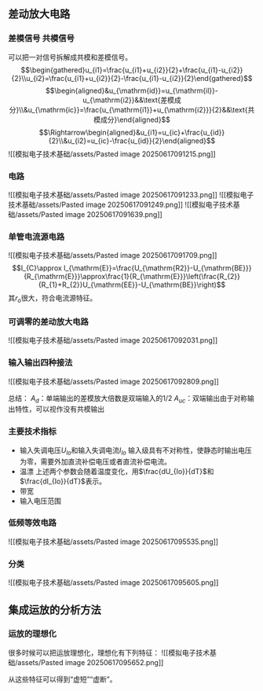 ## 差动放大电路
### 差模信号 共模信号
可以把一对信号拆解成共模和差模信号。
$$\begin{gathered}u_{i1}=\frac{u_{i1}+u_{i2}}{2}+\frac{u_{i1}-u_{i2}}{2}\\u_{i2}=\frac{u_{i1}+u_{i2}}{2}-\frac{u_{i1}-u_{i2}}{2}\end{gathered}$$
$$\begin{aligned}&u_{\mathrm{id}}=u_{\mathrm{il}}-u_{\mathrm{i2}}&&\text{差模成分}\\&u_{\mathrm{ic}}=\frac{u_{\mathrm{i1}}+u_{\mathrm{i2}}}{2}&&\text{共模成分}\end{aligned}$$
$$\Rightarrow\begin{aligned}&u_{i1}=u_{ic}+\frac{u_{id}}{2}\\&u_{i2}=u_{ic}-\frac{u_{id}}{2}\end{aligned}$$
![[模拟电子技术基础/assets/Pasted image 20250617091215.png]]
### 电路
![[模拟电子技术基础/assets/Pasted image 20250617091233.png]]
![[模拟电子技术基础/assets/Pasted image 20250617091249.png]]
![[模拟电子技术基础/assets/Pasted image 20250617091639.png]]
### 单管电流源电路
![[模拟电子技术基础/assets/Pasted image 20250617091709.png]]
$$I_{C}\approx I_{\mathrm{E}}=\frac{U_{\mathrm{R2}}-U_{\mathrm{BE}}}{R_{\mathrm{E}}}\approx\frac{1}{R_{\mathrm{E}}}\left(\frac{R_{2}}{R_{1}+R_{2}}U_{\mathrm{EE}}-U_{\mathrm{BE}}\right)$$
其$r_{o}$很大，符合电流源特征。
### 可调零的差动放大电路
![[模拟电子技术基础/assets/Pasted image 20250617092031.png]]
### 输入输出四种接法
![[模拟电子技术基础/assets/Pasted image 20250617092809.png]]

总结：
$A_{d}$：单端输出的差模放大倍数是双端输入的1/2
$A_{uc}$：双端输出由于对称输出特性，可以视作没有共模输出
### 主要技术指标
- 输入失调电压$U_{Io}$和输入失调电流$I_{Io}$
  输入级具有不对称性，使静态时输出电压为零，需要外加直流补偿电压或者直流补偿电流。
- 温漂
  上述两个参数会随着温度变化，用$\frac{dU_{Io}}{dT}$和$\frac{dI_{Io}}{dT}$表示。
- 带宽
- 输入电压范围
### 低频等效电路
![[模拟电子技术基础/assets/Pasted image 20250617095535.png]]
### 分类
![[模拟电子技术基础/assets/Pasted image 20250617095605.png]]
## 集成运放的分析方法
### 运放的理想化
很多时候可以把运放理想化，理想化有下列特征：
![[模拟电子技术基础/assets/Pasted image 20250617095652.png]]

从这些特征可以得到“虚短”“虚断”。
